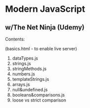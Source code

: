 # Modern JavaScript

## w/The Net Ninja (Udemy)

Contents:

(basics.html - to enable live server)

1. dataTypes.js
2. strings.js
3. stringMethods.js
4. numbers.js
5. templateStrings.js
6. arrays.js
7. null&undefined.js
8. booleans&comparisons.js
9. loose vs strict comparison

